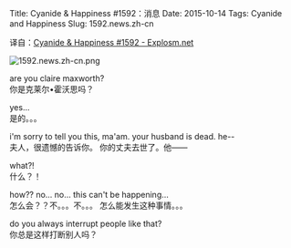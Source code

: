Title: Cyanide & Happiness #1592：消息
Date: 2015-10-14
Tags: Cyanide and Happiness
Slug: 1592.news.zh-cn

译自：[Cyanide & Happiness #1592 - Explosm.net](http://explosm.net/comics/1592/)


![1592.news.zh-cn.png](/static/images/comics/1592.news.zh-cn.png)




are you claire maxworth?        
你是克莱尔•霍沃思吗？

yes...      
是的。。。

i'm sorry to tell you this,
ma'am. your husband is dead. he--       
夫人，很遗憾的告诉你。
你的丈夫去世了。他——

what?!          
什么？！

how?? no... no...
this can't be happening...          
怎么会？？不。。。不。。。
怎么能发生这种事情。。。

do you always interrupt
people like that?       
你总是这样打断别人吗？
